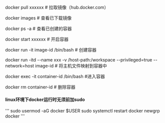 
docker pull xxxxxx # 拉取镜像（hub.docker.com）

docker images # 查看已下载镜像

docker ps -a # 查看已创建的容器

docker start xxxxxx # 开启容器

docker run -it image-id /bin/bash # 创建容器

docker run -itd --name xxx -v /host-path:/workspace --privileged=true --network=host image-id # 将主机文件映射到容器中

docker exec -it container-id /bin/bash #进入容器

docker rm container-id # 删除容器



#### linux环境下docker运行时无须前加sudo
'''
    sudo usermod -aG docker $USER
    sudo systemctl restart docker
    newgrp docker
'''

